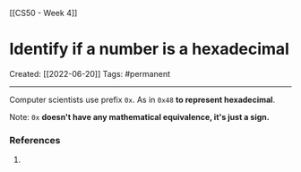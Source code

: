[[CS50 - Week 4]]

# Identify if a number is a hexadecimal
Created:  [[2022-06-20]]
Tags: #permanent 

---
Computer scientists use prefix `0x`. As in `0x48` **to represent hexadecimal**. 

Note: `0x` **doesn't have any mathematical equivalence, it's just a sign.** 















### References
1. 